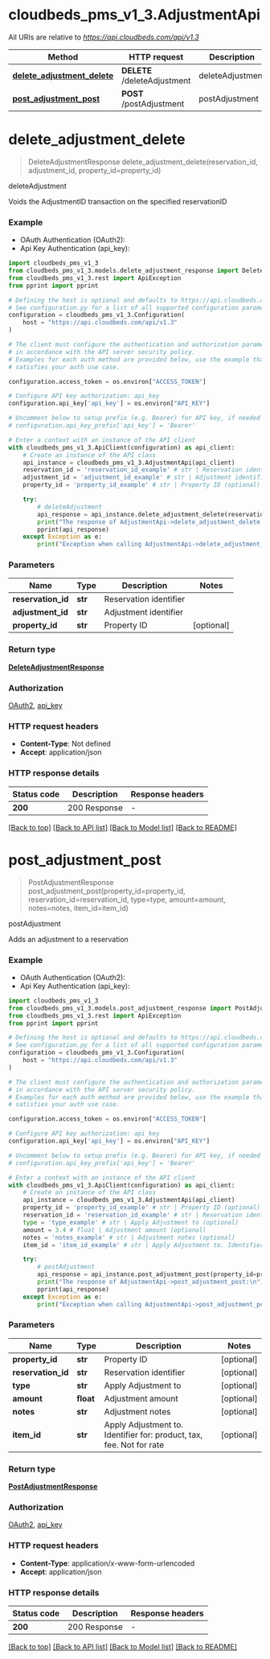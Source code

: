 # cloudbeds_pms_v1_3.AdjustmentApi

All URIs are relative to *https://api.cloudbeds.com/api/v1.3*

Method | HTTP request | Description
------------- | ------------- | -------------
[**delete_adjustment_delete**](AdjustmentApi.md#delete_adjustment_delete) | **DELETE** /deleteAdjustment | deleteAdjustment
[**post_adjustment_post**](AdjustmentApi.md#post_adjustment_post) | **POST** /postAdjustment | postAdjustment


# **delete_adjustment_delete**
> DeleteAdjustmentResponse delete_adjustment_delete(reservation_id, adjustment_id, property_id=property_id)

deleteAdjustment

Voids the AdjustmentID transaction on the specified reservationID

### Example

* OAuth Authentication (OAuth2):
* Api Key Authentication (api_key):

```python
import cloudbeds_pms_v1_3
from cloudbeds_pms_v1_3.models.delete_adjustment_response import DeleteAdjustmentResponse
from cloudbeds_pms_v1_3.rest import ApiException
from pprint import pprint

# Defining the host is optional and defaults to https://api.cloudbeds.com/api/v1.3
# See configuration.py for a list of all supported configuration parameters.
configuration = cloudbeds_pms_v1_3.Configuration(
    host = "https://api.cloudbeds.com/api/v1.3"
)

# The client must configure the authentication and authorization parameters
# in accordance with the API server security policy.
# Examples for each auth method are provided below, use the example that
# satisfies your auth use case.

configuration.access_token = os.environ["ACCESS_TOKEN"]

# Configure API key authorization: api_key
configuration.api_key['api_key'] = os.environ["API_KEY"]

# Uncomment below to setup prefix (e.g. Bearer) for API key, if needed
# configuration.api_key_prefix['api_key'] = 'Bearer'

# Enter a context with an instance of the API client
with cloudbeds_pms_v1_3.ApiClient(configuration) as api_client:
    # Create an instance of the API class
    api_instance = cloudbeds_pms_v1_3.AdjustmentApi(api_client)
    reservation_id = 'reservation_id_example' # str | Reservation identifier
    adjustment_id = 'adjustment_id_example' # str | Adjustment identifier
    property_id = 'property_id_example' # str | Property ID (optional)

    try:
        # deleteAdjustment
        api_response = api_instance.delete_adjustment_delete(reservation_id, adjustment_id, property_id=property_id)
        print("The response of AdjustmentApi->delete_adjustment_delete:\n")
        pprint(api_response)
    except Exception as e:
        print("Exception when calling AdjustmentApi->delete_adjustment_delete: %s\n" % e)
```



### Parameters


Name | Type | Description  | Notes
------------- | ------------- | ------------- | -------------
 **reservation_id** | **str**| Reservation identifier | 
 **adjustment_id** | **str**| Adjustment identifier | 
 **property_id** | **str**| Property ID | [optional] 

### Return type

[**DeleteAdjustmentResponse**](DeleteAdjustmentResponse.md)

### Authorization

[OAuth2](../README.md#OAuth2), [api_key](../README.md#api_key)

### HTTP request headers

 - **Content-Type**: Not defined
 - **Accept**: application/json

### HTTP response details

| Status code | Description | Response headers |
|-------------|-------------|------------------|
**200** | 200 Response |  -  |

[[Back to top]](#) [[Back to API list]](../README.md#documentation-for-api-endpoints) [[Back to Model list]](../README.md#documentation-for-models) [[Back to README]](../README.md)

# **post_adjustment_post**
> PostAdjustmentResponse post_adjustment_post(property_id=property_id, reservation_id=reservation_id, type=type, amount=amount, notes=notes, item_id=item_id)

postAdjustment

Adds an adjustment to a reservation

### Example

* OAuth Authentication (OAuth2):
* Api Key Authentication (api_key):

```python
import cloudbeds_pms_v1_3
from cloudbeds_pms_v1_3.models.post_adjustment_response import PostAdjustmentResponse
from cloudbeds_pms_v1_3.rest import ApiException
from pprint import pprint

# Defining the host is optional and defaults to https://api.cloudbeds.com/api/v1.3
# See configuration.py for a list of all supported configuration parameters.
configuration = cloudbeds_pms_v1_3.Configuration(
    host = "https://api.cloudbeds.com/api/v1.3"
)

# The client must configure the authentication and authorization parameters
# in accordance with the API server security policy.
# Examples for each auth method are provided below, use the example that
# satisfies your auth use case.

configuration.access_token = os.environ["ACCESS_TOKEN"]

# Configure API key authorization: api_key
configuration.api_key['api_key'] = os.environ["API_KEY"]

# Uncomment below to setup prefix (e.g. Bearer) for API key, if needed
# configuration.api_key_prefix['api_key'] = 'Bearer'

# Enter a context with an instance of the API client
with cloudbeds_pms_v1_3.ApiClient(configuration) as api_client:
    # Create an instance of the API class
    api_instance = cloudbeds_pms_v1_3.AdjustmentApi(api_client)
    property_id = 'property_id_example' # str | Property ID (optional)
    reservation_id = 'reservation_id_example' # str | Reservation identifier (optional)
    type = 'type_example' # str | Apply Adjustment to (optional)
    amount = 3.4 # float | Adjustment amount (optional)
    notes = 'notes_example' # str | Adjustment notes (optional)
    item_id = 'item_id_example' # str | Apply Adjustment to. Identifier for: product, tax, fee. Not for rate (optional)

    try:
        # postAdjustment
        api_response = api_instance.post_adjustment_post(property_id=property_id, reservation_id=reservation_id, type=type, amount=amount, notes=notes, item_id=item_id)
        print("The response of AdjustmentApi->post_adjustment_post:\n")
        pprint(api_response)
    except Exception as e:
        print("Exception when calling AdjustmentApi->post_adjustment_post: %s\n" % e)
```



### Parameters


Name | Type | Description  | Notes
------------- | ------------- | ------------- | -------------
 **property_id** | **str**| Property ID | [optional] 
 **reservation_id** | **str**| Reservation identifier | [optional] 
 **type** | **str**| Apply Adjustment to | [optional] 
 **amount** | **float**| Adjustment amount | [optional] 
 **notes** | **str**| Adjustment notes | [optional] 
 **item_id** | **str**| Apply Adjustment to. Identifier for: product, tax, fee. Not for rate | [optional] 

### Return type

[**PostAdjustmentResponse**](PostAdjustmentResponse.md)

### Authorization

[OAuth2](../README.md#OAuth2), [api_key](../README.md#api_key)

### HTTP request headers

 - **Content-Type**: application/x-www-form-urlencoded
 - **Accept**: application/json

### HTTP response details

| Status code | Description | Response headers |
|-------------|-------------|------------------|
**200** | 200 Response |  -  |

[[Back to top]](#) [[Back to API list]](../README.md#documentation-for-api-endpoints) [[Back to Model list]](../README.md#documentation-for-models) [[Back to README]](../README.md)

